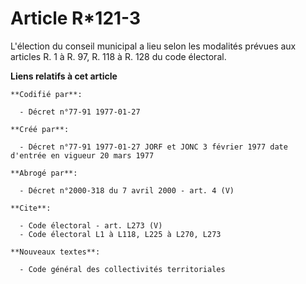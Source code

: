 # Article R*121-3

L'élection du conseil municipal a lieu selon les modalités prévues aux articles R. 1 à R. 97, R. 118 à R. 128 du code
électoral.

**Liens relatifs à cet article**

	**Codifié par**:

	  - Décret n°77-91 1977-01-27

	**Créé par**:

	  - Décret n°77-91 1977-01-27 JORF et JONC 3 février 1977 date d'entrée en vigueur 20 mars 1977

	**Abrogé par**:

	  - Décret n°2000-318 du 7 avril 2000 - art. 4 (V)

	**Cite**:

	  - Code électoral - art. L273 (V)
	  - Code électoral L1 à L118, L225 à L270, L273

	**Nouveaux textes**:

	  - Code général des collectivités territoriales
